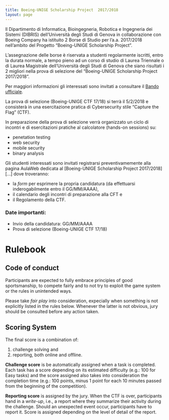 ```yaml
---
title: Boeing-UNIGE Scholarship Project  2017/2018
layout: page
---
```


Il Dipartimento di Informatica, Bioingegneria, Robotica e Ingegneria dei Sistemi (DIBRIS) dell’Università degli Studi di Genova in collaborazione con Boeing Company ha istituito 2 Borse di Studio per l’a.a. 2017/2018 nell’ambito del Progetto “Boeing-UNIGE Scholarship Project”. 

L’assegnazione delle borse è riservata a studenti regolarmente iscritti, entro la durata normale, a tempo pieno ad un corso di studio di Laurea Triennale o di Laurea Magistrale dell’Università degli Studi di Genova che siano risultati i 2 migliori nella prova di selezione del “Boeing-UNIGE Scholarship Project 2017/2018”.

Per maggiori informazioni gli interessati sono invitati a consultare il [Bando ufficiale](bando-boeing-ctf.pdf).

La prova di selezione (Boeing-UNIGE CTF 17/18) si terrà il 5/2/2018 e consisterà in una esercitazione pratica di Cybersecurity stile “Capture the Flag” (CTF).

In preparazione della prova di selezione verrà organizzato un ciclo di incontri e di esercitazioni pratiche al calcolatore (hands-on sessions) su:
* penetation testing
* web security
* mobile security
* binary analysis

Gli studenti interessati sono invitati registrarsi preventivamemente alla pagina AulaWeb dedicata al [Boeing-UNIGE Scholarship Project 2017/2018][...] dove troveranno:

* la *form* per esprimere la propria candidatura (da effettuarsi inderogabilmente entro il GG/MM/AAAA),
* il calendario degli incontri di preparazione alla CFT e
* il Regolamento della CTF.

### Date importanti:

* Invio della candidatura: GG/MM/AAAA
* Prova di selezione (Boeing-UNIGE CTF 17/18)




# Rulebook

## Code of conduct

Participants are expected to fully embrace principles of good sportsmanship, to compete fairly and to not try to exploit the game system or the rules in unintended ways.

Please take *fair play* into consideration, expecially when something is not explicitly listed in the rules below.
Whenever the latter is not obvious, jury should be consulted before any action taken.


## Scoring System

The final score is a combination of:

1. challenge solving and
2. reporting, both online and offline.

**Challenge score** is be automatically assigned when a task is completed.
Each task has a score depending on its estimated difficulty (e.g.: 100 for Easy tasks) and the score assigned also takes into consideration the completion time (e.g.: 100 points, minus 1 point for each 10 minutes passed from the beginning of the competition).

**Reporting score** is assigned by the jury.
When the CTF is over, participants hand in a *write-up*, i.e., a report where they summarize their activity during the challenge.
Should an unexpected event occur, participants have to report it. Score is assigned depending on the level of detail of the report.

